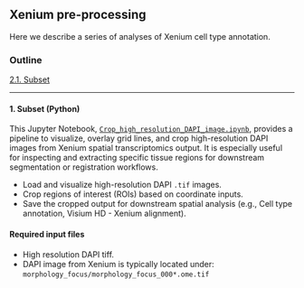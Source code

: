 ## Xenium pre-processing
Here we describe a series of analyses of Xenium cell type annotation.

### Outline
[2.1. Subset](#1-subset-python)


---
#### 1. Subset (Python)
This Jupyter Notebook, [`Crop_high_resolution_DAPI_image.ipynb`](./Xenium_Crop_high_resolution_DAPI.ipynb), provides a pipeline to visualize, overlay grid lines, and crop high-resolution DAPI images from Xenium spatial transcriptomics output. It is especially useful for inspecting and extracting specific tissue regions for downstream segmentation or registration workflows.
- Load and visualize high-resolution DAPI `.tif` images.
- Crop regions of interest (ROIs) based on coordinate inputs.
- Save the cropped output for downstream spatial analysis (e.g., Cell type annotation, Visium HD - Xenium alignment).

#### Required input files
- High resolution DAPI tiff. 
- DAPI image from Xenium is typically located under: `morphology_focus/morphology_focus_000*.ome.tif`
